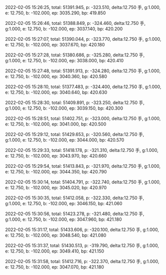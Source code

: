 2022-02-05 15:26:25, total: 51391.945, p: -323.510, delta:12.750 手, g:1.000, e: 12.750, b: -102.000, ep: 3035.290, bp: 419.850

2022-02-05 15:26:46, total: 51388.849, p: -324.460, delta:12.750 手, g:1.000, e: 12.750, b: -102.000, ep: 3037.140, bp: 420.200

2022-02-05 15:27:07, total: 51390.044, p: -323.770, delta:12.750 手, g:1.000, e: 12.750, b: -102.000, ep: 3037.670, bp: 420.180

2022-02-05 15:27:28, total: 51380.686, p: -325.280, delta:12.750 手, g:1.000, e: 12.750, b: -102.000, ep: 3038.000, bp: 420.410

2022-02-05 15:27:48, total: 51391.913, p: -324.280, delta:12.750 手, g:1.000, e: 12.750, b: -102.000, ep: 3040.360, bp: 420.580

2022-02-05 15:28:10, total: 51377.483, p: -324.400, delta:12.750 手, g:1.000, e: 12.750, b: -102.000, ep: 3040.640, bp: 420.630

2022-02-05 15:28:30, total: 51409.891, p: -323.250, delta:12.750 手, g:1.000, e: 12.750, b: -102.000, ep: 3039.150, bp: 420.300

2022-02-05 15:28:51, total: 51402.751, p: -323.000, delta:12.750 手, g:1.000, e: 12.750, b: -102.000, ep: 3041.000, bp: 420.500

2022-02-05 15:29:12, total: 51429.653, p: -320.560, delta:12.750 手, g:1.000, e: 12.750, b: -102.000, ep: 3044.000, bp: 420.570

2022-02-05 15:29:33, total: 51418.178, p: -321.310, delta:12.750 手, g:1.000, e: 12.750, b: -102.000, ep: 3043.970, bp: 420.660

2022-02-05 15:29:54, total: 51413.843, p: -321.970, delta:12.750 手, g:1.000, e: 12.750, b: -102.000, ep: 3044.350, bp: 420.790

2022-02-05 15:30:14, total: 51404.791, p: -322.740, delta:12.750 手, g:1.000, e: 12.750, b: -102.000, ep: 3045.020, bp: 420.970

2022-02-05 15:30:35, total: 51412.058, p: -322.330, delta:12.750 手, g:1.000, e: 12.750, b: -102.000, ep: 3046.150, bp: 421.060

2022-02-05 15:30:56, total: 51423.278, p: -321.480, delta:12.750 手, g:1.000, e: 12.750, b: -102.000, ep: 3047.960, bp: 421.180

2022-02-05 15:31:17, total: 51433.606, p: -320.100, delta:12.750 手, g:1.000, e: 12.750, b: -102.000, ep: 3048.540, bp: 421.080

2022-02-05 15:31:37, total: 51430.513, p: -319.790, delta:12.750 手, g:1.000, e: 12.750, b: -102.000, ep: 3049.410, bp: 421.150

2022-02-05 15:31:58, total: 51412.716, p: -322.370, delta:12.750 手, g:1.000, e: 12.750, b: -102.000, ep: 3047.070, bp: 421.180